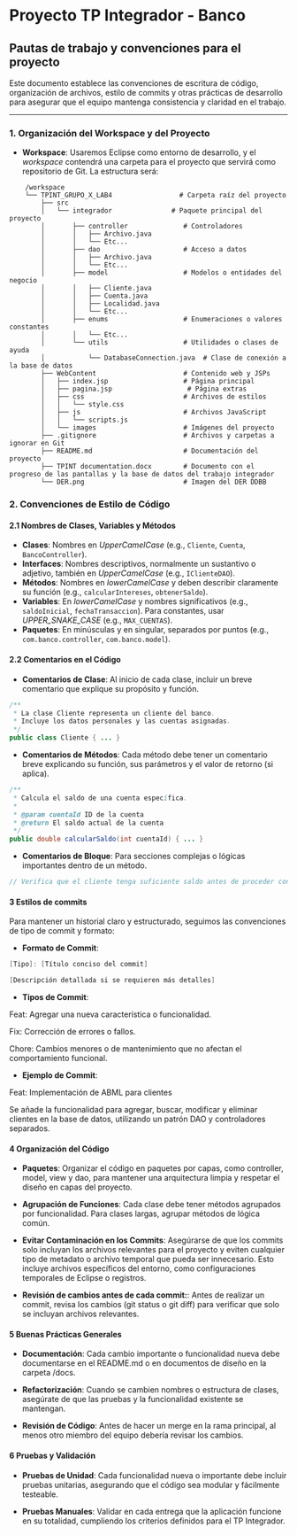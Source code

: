 # Proyecto TP Integrador - Banco

## Pautas de trabajo y convenciones para el proyecto

Este documento establece las convenciones de escritura de código, organización de archivos, estilo de commits y otras prácticas de desarrollo para asegurar que el equipo mantenga consistencia y claridad en el trabajo.

---

### 1. Organización del Workspace y del Proyecto

- **Workspace**: Usaremos Eclipse como entorno de desarrollo, y el *workspace* contendrá una carpeta para el proyecto que servirá como repositorio de Git. La estructura será:
```
    /workspace
    └── TPINT_GRUPO_X_LAB4                 # Carpeta raíz del proyecto
        ├── src
        │   └── integrador               # Paquete principal del proyecto
        │       ├── controller              # Controladores
        │       │   ├── Archivo.java
        │       │   └── Etc...
        │       ├── dao                     # Acceso a datos
        │       │   ├── Archivo.java
        │       │   └── Etc...
        │       ├── model                   # Modelos o entidades del negocio
        │       │   ├── Cliente.java
        │       │   ├── Cuenta.java
        │       │   ├── Localidad.java
        │       │   └── Etc...
        │       ├── enums                   # Enumeraciones o valores constantes
        │       │   └── Etc...
        │       └── utils                   # Utilidades o clases de ayuda
        │           └── DatabaseConnection.java  # Clase de conexión a la base de datos
        ├── WebContent                      # Contenido web y JSPs
        │   ├── index.jsp                   # Página principal
        │   ├── pagina.jsp                   # Página extras
        │   ├── css                         # Archivos de estilos
        │   │   └── style.css
        │   ├── js                          # Archivos JavaScript
        │   │   └── scripts.js
        │   └── images                      # Imágenes del proyecto
        ├── .gitignore                      # Archivos y carpetas a ignorar en Git
        ├── README.md                       # Documentación del proyecto
        ├── TPINT documentation.docx        # Documento con el progreso de las pantallas y la base de datos del trabajo integrador
        └── DER.png                         # Imagen del DER DDBB
```

### 2. Convenciones de Estilo de Código

#### 2.1 Nombres de Clases, Variables y Métodos

- **Clases**: Nombres en *UpperCamelCase* (e.g., `Cliente`, `Cuenta`, `BancoController`).
- **Interfaces**: Nombres descriptivos, normalmente un sustantivo o adjetivo, también en *UpperCamelCase* (e.g., `IClienteDAO`).
- **Métodos**: Nombres en *lowerCamelCase* y deben describir claramente su función (e.g., `calcularIntereses`, `obtenerSaldo`).
- **Variables**: En *lowerCamelCase* y nombres significativos (e.g., `saldoInicial`, `fechaTransaccion`). Para constantes, usar *UPPER_SNAKE_CASE* (e.g., `MAX_CUENTAS`).
- **Paquetes**: En minúsculas y en singular, separados por puntos (e.g., `com.banco.controller`, `com.banco.model`).

#### 2.2 Comentarios en el Código

- **Comentarios de Clase**: Al inicio de cada clase, incluir un breve comentario que explique su propósito y función.

```java
/**
 * La clase Cliente representa un cliente del banco.
 * Incluye los datos personales y las cuentas asignadas.
 */
public class Cliente { ... }
```

- **Comentarios de Métodos**: Cada método debe tener un comentario breve explicando su función, sus parámetros y el valor de retorno (si aplica).

```java
/**
 * Calcula el saldo de una cuenta específica.
 * 
 * @param cuentaId ID de la cuenta
 * @return El saldo actual de la cuenta
 */
public double calcularSaldo(int cuentaId) { ... }
```

- **Comentarios de Bloque**: Para secciones complejas o lógicas importantes dentro de un método.

```java
// Verifica que el cliente tenga suficiente saldo antes de proceder con la transferencia.
```

#### 3 Estilos de commits

Para mantener un historial claro y estructurado, seguimos las convenciones de tipo de commit y formato:

- **Formato de Commit**:

```java
[Tipo]: [Título conciso del commit]

[Descripción detallada si se requieren más detalles]
```
- **Tipos de Commit**:

Feat: Agregar una nueva característica o funcionalidad.

Fix: Corrección de errores o fallos.

Chore: Cambios menores o de mantenimiento que no afectan el comportamiento funcional.

- **Ejemplo de Commit**:

Feat: Implementación de ABML para clientes

Se añade la funcionalidad para agregar, buscar, modificar y eliminar clientes en la base de datos, utilizando un patrón DAO y controladores separados.


#### 4 Organización del Código

- **Paquetes**: Organizar el código en paquetes por capas, como controller, model, view y dao, para mantener una arquitectura limpia y respetar el diseño en capas del proyecto.

- **Agrupación de Funciones**: Cada clase debe tener métodos agrupados por funcionalidad. Para clases largas, agrupar métodos de lógica común.

- **Evitar Contaminación en los Commits**: Asegúrarse de que los commits solo incluyan los archivos relevantes para el proyecto y eviten cualquier tipo de metadato o archivo temporal que pueda ser innecesario. Esto incluye archivos específicos del entorno, como configuraciones temporales de Eclipse o registros.

- **Revisión de cambios antes de cada commit:**: Antes de realizar un commit, revisa los cambios (git status o git diff) para verificar que solo se incluyan archivos relevantes.

#### 5 Buenas Prácticas Generales

- **Documentación**: Cada cambio importante o funcionalidad nueva debe documentarse en el README.md o en documentos de diseño en la carpeta /docs.

- **Refactorización**: Cuando se cambien nombres o estructura de clases, asegúrate de que las pruebas y la funcionalidad existente se mantengan.

- **Revisión de Código**: Antes de hacer un merge en la rama principal, al menos otro miembro del equipo debería revisar los cambios.

#### 6 Pruebas y Validación

- **Pruebas de Unidad**: Cada funcionalidad nueva o importante debe incluir pruebas unitarias, asegurando que el código sea modular y fácilmente testeable.

- **Pruebas Manuales**: Validar en cada entrega que la aplicación funcione en su totalidad, cumpliendo los criterios definidos para el TP Integrador.
